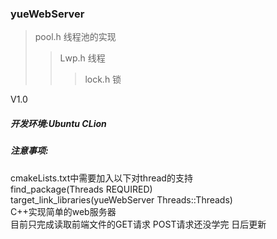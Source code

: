### yueWebServer
>pool.h 线程池的实现
>>Lwp.h 线程
>>>lock.h 锁

V1.0 
##### 开发环境:Ubuntu CLion<br>
##### 注意事项:
cmakeLists.txt中需要加入以下对thread的支持<br>find_package(Threads REQUIRED)<br>target_link_libraries(yueWebServer Threads::Threads)<br>
C++实现简单的web服务器<br>目前只完成读取前端文件的GET请求 POST请求还没学完 日后更新
